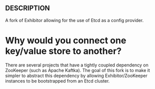 ## DESCRIPTION
A fork of Exhibitor allowing for the use of Etcd as a config provider.

# Why would you connect one key/value store to another?
There are several projects that have a tightly coupled dependency on ZooKeeper (such as Apache Kaftka). The goal of this fork
is to make it simpler to abstract this dependency by allowing Exhibitor/ZooKeeper instances to be bootstrapped from an Etcd cluster.